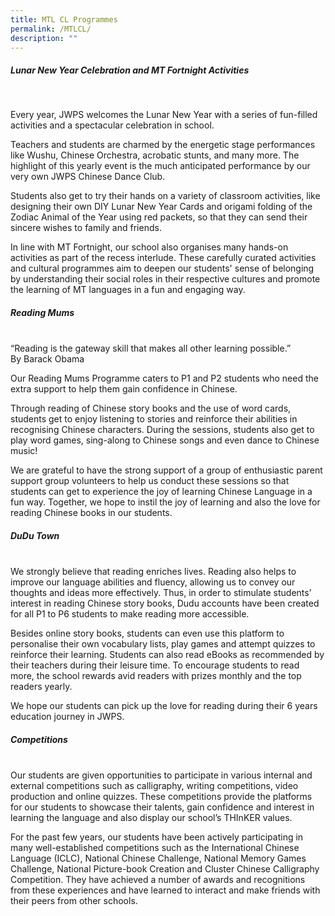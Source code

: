 ```yaml
---
title: MTL CL Programmes
permalink: /MTLCL/
description: ""
---
```




##### Lunar New Year Celebration and MT Fortnight Activities
<br>

Every year, JWPS welcomes the Lunar New Year with a series of fun-filled activities and a spectacular celebration in school. <br>

Teachers and students are charmed by the energetic stage performances like Wushu, Chinese Orchestra, acrobatic stunts, and many more. The highlight of this yearly event is the much anticipated performance by our very own JWPS Chinese Dance Club. <br>

Students also get to try their hands on a variety of classroom activities, like designing their own DIY Lunar New Year Cards and origami folding of the Zodiac Animal of the Year using red packets, so that they can send their sincere wishes to family and friends.<br>

In line with MT Fortnight, our school also organises many hands-on activities as part of the recess interlude. These carefully curated activities and cultural programmes aim to deepen our students' sense of belonging by understanding their social roles in their respective cultures and promote the learning of MT languages in a fun and engaging way.
<br>

##### Reading Mums
<br>
“Reading is the gateway skill that makes all other learning possible.”<br>
By Barack Obama<br>

Our Reading Mums Programme caters to P1 and P2 students who need the extra support to help them gain confidence in Chinese. <br>

Through reading of Chinese story books and the use of word cards, students get to enjoy listening to stories and reinforce their abilities in recognising Chinese characters. During the sessions, students also get to play word games, sing-along to Chinese songs and even dance to Chinese music! <br>

We are grateful to have the strong support of a group of enthusiastic parent support group volunteers to help us conduct these sessions so that students can get to experience the joy of learning Chinese Language in a fun way. Together, we hope to instil the joy of learning and also the love for reading Chinese books in our students.
<br>

##### DuDu Town
<br>
We strongly believe that reading enriches lives. Reading also helps to improve our language abilities and fluency, allowing us to convey our thoughts and ideas more effectively. Thus, in order to stimulate students’ interest in reading Chinese story books, Dudu accounts have been created for all P1 to P6 students to make reading more accessible. <br>

Besides online story books, students can even use this platform to personalise their own vocabulary lists, play games and attempt quizzes to reinforce their learning. Students can also read eBooks as recommended by their teachers during their leisure time. To encourage students to read more, the school rewards avid readers with prizes monthly and the top readers yearly.<br>

We hope our students can pick up the love for reading during their 6 years education journey in JWPS.<br>


##### Competitions
<br>
Our students are given opportunities to participate in various internal and external competitions such as calligraphy, writing competitions, video production and online quizzes. These competitions provide the platforms for our students to showcase their talents, gain confidence and interest in learning the language and also display our school’s THInKER values. <br>

For the past few years, our students have been actively participating in many well-established competitions such as the International Chinese Language (ICLC), National Chinese Challenge, National Memory Games Challenge, National Picture-book Creation and Cluster Chinese Calligraphy Competition.  They have achieved a number of awards and recognitions from these experiences and have learned to interact and make friends with their peers from other schools.